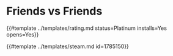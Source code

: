 # Friends vs Friends
<!-- script:Aliases [] -->

{{#template ../templates/rating.md status=Platinum installs=Yes opens=Yes}} 

{{#template ../templates/steam.md id=1785150}}

